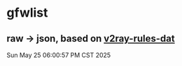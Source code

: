 # gfwlist
## raw -> json, based on [v2ray-rules-dat](https://github.com/Loyalsoldier/v2ray-rules-dat)
Sun May 25 06:00:57 PM CST 2025

